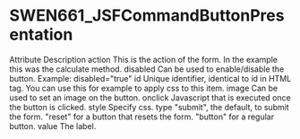 # SWEN661_JSFCommandButtonPresentation


Attribute	Description
action	    This is the action of the form. In the example this was the calculate method.
disabled	Can be used to enable/disable the button. Example: disabled="true"
id	        Unique identifier, identical to id in HTML tag. You can use this for example to apply css to this item.
image	    Can be used to set an image on the button.
onclick	    Javascript that is executed once the button is clicked.
style	    Specify css.
type	    "submit", the default, to submit the form. "reset" for a button that resets the form. "button" for a regular button.
value	    The label.
